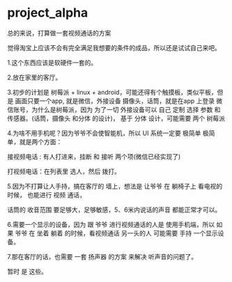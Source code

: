 # project_alpha



总的来说，打算做一套视频通话的方案

觉得淘宝上应该不会有完全满足我想要的条件的成品，所以还是试试自己来吧。



1.这个东西应该是软硬件一套的。



2.放在家里的客厅。



3.初步的计划是 树莓派 + linux + android，可能还得有个触摸板，类似平板，但是 画面只要一个app, 就是微信，外接设备 摄像头，话筒，就是在app 上登录 微信账号，为什么是树莓派，因为 为了一切 外接设备可以 自己 定制 选择 参数 和 传感器。(话筒，摄像头 和分体 的设计)， 基于 分体 设计，可能需要 两个 树莓派



4.为啥不用手机呢？因为爷爷不会使智能机，所以 UI 系统一定要 极简单 极简单，就是两个方面：

接视频电话 : 有人打进来，挂断 和 接听 两个项(微信已经实现了) 

打视频电话：在列表里 选人，然后 拨打。



5.因为不打算让人手持，搞在客厅的 墙上，想法是 让爷爷 在 躺椅子上 看电视的时候， 也能进行 视频 通话，

话筒的 收音范围 要足够大，足够敏感，5、6米内说话的声音 都能正常才可以。



6.需要一个显示的设备，因为 跟 爷爷 进行视频通话的人是 使用手机端，所以 如果 爷爷 在 坐着 躺着 的时候，看视频通话 另一头的人 可能需要 手持 一个显示设备。



7.那在客厅的话，也需要 一套 扬声器 的方案 来解决 听声音的问题了。



暂时 是 这些。



